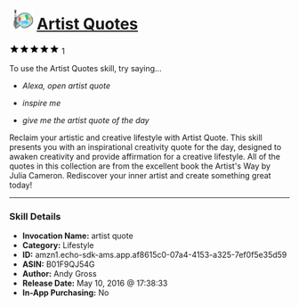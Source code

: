 # &nbsp;<img src="skill_icon" alt="Artist Quotes icon" width="36"> [Artist Quotes](http://alexa.amazon.com/#skills/amzn1.echo-sdk-ams.app.af8615c0-07a4-4153-a325-7ef0f5e35d59)
![5 stars](../../images/ic_star_black_18dp_1x.png)![5 stars](../../images/ic_star_black_18dp_1x.png)![5 stars](../../images/ic_star_black_18dp_1x.png)![5 stars](../../images/ic_star_black_18dp_1x.png)![5 stars](../../images/ic_star_black_18dp_1x.png) 1

To use the Artist Quotes skill, try saying...

* *Alexa, open artist quote*

* *inspire me*

* *give me the artist quote of the day*

Reclaim your artistic and creative lifestyle with Artist Quote. This skill presents you with an inspirational creativity quote for the day, designed to awaken creativity and provide affirmation for a creative lifestyle. All of the quotes in this collection are from the excellent book the Artist's Way by Julia Cameron. Rediscover your inner artist and create something great today!

***

### Skill Details

* **Invocation Name:** artist quote
* **Category:** Lifestyle
* **ID:** amzn1.echo-sdk-ams.app.af8615c0-07a4-4153-a325-7ef0f5e35d59
* **ASIN:** B01F9QJ54G
* **Author:** Andy Gross
* **Release Date:** May 10, 2016 @ 17:38:33
* **In-App Purchasing:** No
